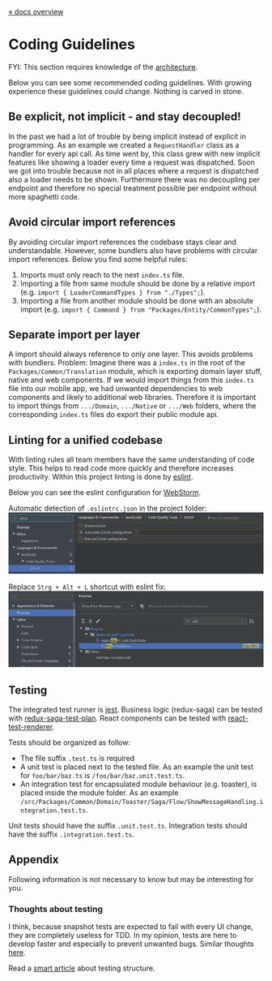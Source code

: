 [« docs overview](../README.md)

# Coding Guidelines
FYI: This section requires knowledge of the [architecture](Architecture.md).

Below you can see some recommended coding guidelines.
With growing experience these guidelines could change. Nothing is carved in stone.

## Be explicit, not implicit - and stay decoupled!
In the past we had a lot of trouble by being implicit instead of explicit in programming.
As an example we created a `RequestHandler` class as a handler for every api call.
As time went by, this class grew with new implicit features like showing a loader every time a request was dispatched.
Soon we got into trouble because not in all places where a request is dispatched also a loader needs to be shown.
Furthermore there was no decoupling per endpoint and therefore no special treatment possible per endpoint
without more spaghetti code.

## Avoid circular import references
By avoiding circular import references the codebase stays clear and understandable.
However, some bundlers also have problems with circular import references. Below you find some helpful rules:
1. Imports must only reach to the next `index.ts` file.
2. Importing a file from same module should be done by a relative import (e.g. `import { LoaderCommandTypes } from "./Types";`).
3. Importing a file from another module should be done with an absolute import (e.g. `import { Command } from "Packages/Entity/CommonTypes";`).

## Separate import per layer
A import should always reference to only one layer. This avoids problems with bundlers.
Problem: Imagine there was a `index.ts` in the root of the `Packages/Common/Translation` module,
which is exporting domain layer stuff, native and web components.
If we would import things from this `index.ts` file into our mobile app,
we had unwanted dependencies to web components and likely to additional web libraries.
Therefore it is important to import things from `.../Domain`, `.../Native` or `.../Web` folders,
where the corresponding `index.ts` files do export their public module api.

## Linting for a unified codebase
With linting rules all team members have the same understanding of code style.
This helps to read code more quickly and therefore increases productivity.
Within this project linting is done by [eslint](https://eslint.org/).

Below you can see the eslint configuration for [WebStorm](https://www.jetbrains.com/webstorm).

Automatic detection of `.eslintrc.json` in the project folder:
![esLintAutomaticDetection](assets/esLintAutomaticDetection.png)

Replace `Strg + Alt + L` shortcut with eslint fix:
![esLintKeymapShortcut](assets/esLintKeymapShortcut.png)

## Testing
The integrated test runner is [jest](http://jestjs.io).
Business logic (redux-saga) can be tested with [redux-saga-test-plan](https://www.npmjs.com/package/redux-saga-test-plan).
React components can be tested with [react-test-renderer](https://reactjs.org/docs/test-renderer.html).

Tests should be organized as follow:
- The file suffix `.test.ts` is required
- A unit test is placed next to the tested file. As an example the unit test for `foo/bar/baz.ts` is `/foo/bar/baz.unit.test.ts`.
- An integration test for encapsulated module behaviour (e.g. toaster), is placed inside the module folder. As an example `/src/Packages/Common/Domain/Toaster/Saga/Flow/ShowMessageHandling.integration.test.ts`.

Unit tests should have the suffix `.unit.test.ts`. Integration tests should have the suffix `.integration.test.ts`.

## Appendix
Following information is not necessary to know but may be interesting for you.

### Thoughts about testing
I think, because snapshot tests are expected to fail with every UI change, they are completely useless for TDD.
In my opinion, tests are here to develop faster and especially to prevent unwanted bugs.
Similar thoughts [here](https://medium.com/@tomgold_48918/why-i-stopped-using-snapshot-testing-with-jest-3279fe41ffb2).

Read a [smart article](https://medium.com/@JeffLombardJr/organizing-tests-in-jest-17fc431ff850) about testing structure.
